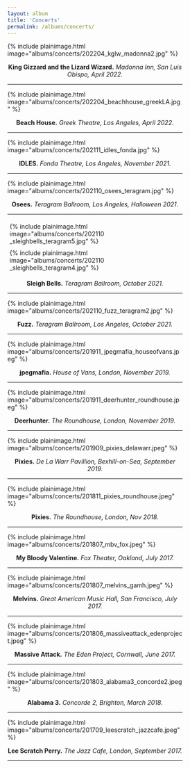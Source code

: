 ```yaml
---
layout: album
title: 'Concerts'
permalink: /albums/concerts/
---
```

{% include plainimage.html image="albums/concerts/202204_kglw_madonna2.jpg" %}
<p style = "text-align: center;">
    <b>King Gizzard and the Lizard Wizard.</b> <i>Madonna Inn, San Luis Obispo, April 2022.</i>
</p>

---
{% include plainimage.html image="albums/concerts/202204_beachhouse_greekLA.jpg" %}
<p style = "text-align: center;">
    <b>Beach House.</b> <i>Greek Theatre, Los Angeles, April 2022.</i>
</p>

---
{% include plainimage.html image="albums/concerts/202111_idles_fonda.jpg" %}
<p style = "text-align: center;">
    <b>IDLES.</b> <i>Fonda Theatre, Los Angeles, November 2021.</i>
</p>

---
{% include plainimage.html image="albums/concerts/202110_osees_teragram.jpg" %}
<p style = "text-align: center;">
    <b>Osees.</b> <i>Teragram Ballroom, Los Angeles, Halloween 2021.</i>
</p>

---
<style>
* {
  box-sizing: border-box;
}

.column2 {
  float: left;
  width: 57.14%;
  padding: 5px;
}

/* Clearfix (clear floats) */
.row::after {
  content: "";
  clear: both;
  display: table;
}
</style>

<div class="row">
    <div class="column2">
        {% include plainimage.html image="albums/concerts/202110_sleighbells_teragram5.jpg" %}
    </div>
    <div class="column2">
        {% include plainimage.html image="albums/concerts/202110_sleighbells_teragram4.jpg" %}
    </div>
</div>
<p style = "text-align: center;">
    <b>Sleigh Bells.</b> <i>Teragram Ballroom, October 2021.</i>
</p>

---
{% include plainimage.html image="albums/concerts/202110_fuzz_teragram2.jpg" %}
<p style = "text-align: center;">
    <b>Fuzz.</b> <i>Teragram Ballroom, Los Angeles, October 2021.</i>
</p>

---
{% include plainimage.html image="albums/concerts/201911_jpegmafia_houseofvans.jpeg" %}
<p style = "text-align: center;">
    <b>jpegmafia.</b> <i>House of Vans, London, November 2019.</i>
</p>

---
{% include plainimage.html image="albums/concerts/201911_deerhunter_roundhouse.jpeg" %}
<p style = "text-align: center;">
    <b>Deerhunter.</b> <i>The Roundhouse, London, November 2019.</i>
</p>

---
{% include plainimage.html image="albums/concerts/201909_pixies_delawarr.jpeg" %}
<p style = "text-align: center;">
    <b>Pixies.</b> <i>De La Warr Pavillion, Bexhill-on-Sea, September 2019.</i>
</p>

---
{% include plainimage.html image="albums/concerts/201811_pixies_roundhouse.jpeg" %}
<p style = "text-align: center;">
    <b>Pixies.</b> <i>The Roundhouse, London, Nov 2018.</i>
</p>

---
{% include plainimage.html image="albums/concerts/201807_mbv_fox.jpeg" %}
<p style = "text-align: center;">
    <b>My Bloody Valentine.</b> <i>Fox Theater, Oakland, July 2017.</i>
</p>

---
{% include plainimage.html image="albums/concerts/201807_melvins_gamh.jpeg" %}
<p style = "text-align: center;">
    <b>Melvins.</b> <i>Great American Music Hall, San Francisco, July 2017.</i>
</p>

---
{% include plainimage.html image="albums/concerts/201806_massiveattack_edenproject.jpeg" %}
<p style = "text-align: center;">
    <b>Massive Attack.</b> <i>The Eden Project, Cornwall, June 2017.</i>
</p>

---
{% include plainimage.html image="albums/concerts/201803_alabama3_concorde2.jpeg" %}
<p style = "text-align: center;">
    <b>Alabama 3.</b> <i>Concorde 2, Brighton, March 2018.</i>
</p>

---
{% include plainimage.html image="albums/concerts/201709_leescratch_jazzcafe.jpeg" %}
<p style = "text-align: center;">
    <b>Lee Scratch Perry.</b> <i>The Jazz Cafe, London, September 2017.</i>
</p>

---
